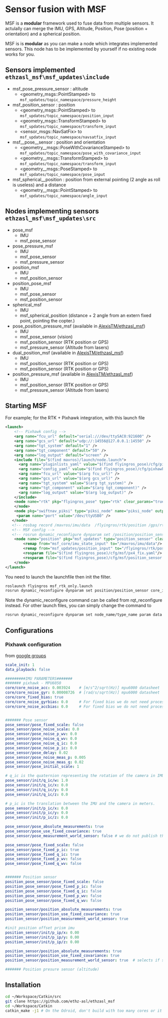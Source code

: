 Sensor fusion with MSF
================

MSF is a **modular** framework used to fuse data from multiple sensors. It actulally can merge the IMU, GPS, Altitude, Position, Pose (position + orientation) and a spherical position.

MSF is is **modular** as you can make a node which integrates implemented sensors. This node has to be implemented by yourself if no existing node works for you.

Sensors implemented `ethzasl_msf\msf_updates\include`
-----------------

* msf\_pose\_pressure\_sensor : altitude 
  * &lt;geometry_msgs::PointStamped&gt; to `msf_updates/topic_namespace/pressure_height`
* msf\_position\_sensor : position
  * &lt;geometry\_msgs::PointStamped&gt; to `msf_updates/topic_namespace/position_input`
  * &lt;geometry\_msgs::TransformStamped&gt; to `msf_updates/topic_namespace/transform_input`
  * &lt;sensor\_msgs::NavSatFix&gt; to `msf_updates/topic_namespace/navsatfix_input`
* msf\__pose\__sensor : position and orientation
  * &lt;geometry\__msgs::PoseWithCovarianceStamped&gt; to `msf_updates/topic_namespace/pose_with_covariance_input`
  * &lt;geometry\__msgs::TransformStamped&gt; to `msf_updates/topic_namespace/transform_input`
  * &lt;geometry\__msgs::PoseStamped&gt; to `msf_updates/topic_namespace/pose_input`
* msf_spherical\__position : position from external pointing (2 angle as roll is useless) and a distance
  * &lt;geometry\__msgs::PointStamped&gt; to `msf_updates/topic_namespace/angle_input`

Nodes implementing sensors `ethzasl_msf\msf_updates\src`
-----------------------

* pose_msf
  * IMU
  * msf_pose_sensor
* pose_pressure_msf
  * IMU
  * msf_pose_sensor
  * msf_pressure_sensor
* position_msf
  * IMU
  * msf_position_sensor
* position_pose_msf
  * IMU
  * msf_pose_sensor
  * msf_position_sensor
* spherical_msf
  * IMU
  * msf_spherical_position (distance + 2 angle from an extern fixed point, pointing the copter.)
* pose_position_pressure_msf (available in [AlexisTM/ethzasl_msf](https://github.com/AlexisTM/ethzasl_msf/))
  * IMU 
  * msf_pose_sensor (vision)
  * msf_position_sensor (RTK position or GPS)
  * msf_pressure_sensor (Altitude from lasers)
* dual_position_msf (available in [AlexisTM/ethzasl_msf](https://github.com/AlexisTM/ethzasl_msf/))
  * IMU 
  * msf_position_sensor (RTK position or GPS)
  * msf_position_sensor (RTK position or GPS)
* position_pressure_msf (available in [AlexisTM/ethzasl_msf](https://github.com/AlexisTM/ethzasl_msf/))
  * IMU 
  * msf_position_sensor (RTK position or GPS)
  * msf_pressure_sensor (Altitude from lasers)

Starting MSF
---------------

For example; for the RTK + Pixhawk integration, with this launch file 

```xml
<launch>
    <!-- Pixhawk config -->
    <arg name="fcu_url" default="serial:///dev/ttySAC0:921600" />
    <arg name="gcs_url" default="udp://:14556@127.0.0.1:14550" />
    <arg name="tgt_system" default="1" />
    <arg name="tgt_component" default="50" />
    <arg name="log_output" default="screen" />
    <include file="$(find mavros)/launch/node.launch">
      <arg name="pluginlists_yaml" value="$(find flyingros_pose)/cfg/pixhawk/px4_pluginlists.yaml" />
      <arg name="config_yaml" value="$(find flyingros_pose)/cfg/pixhawk/px4_config.yaml" />
      <arg name="fcu_url" value="$(arg fcu_url)" />
      <arg name="gcs_url" value="$(arg gcs_url)" />
      <arg name="tgt_system" value="$(arg tgt_system)" />
      <arg name="tgt_component" value="$(arg tgt_component)" />
      <arg name="log_output" value="$(arg log_output)" />
    </include>
    <node name="rtk" pkg="flyingros_pose" type="rtk" clear_params="true" output="screen">
    </node>
    <node pkg="swiftnav_piksi" type="piksi_node" name="piksi_node" output="screen">
     <param name="port" value="/dev/ttyUSB0" />
   </node>
   <!-- rosbag record /mavros/imu/data  /flyingros/rtk/position /gps/rtkfix /gps/fix /msf_core/pose_after_update  /msf_core/pose /msf_core/odometry /mavros/local_position/pose /mavros/mocap/pose msf_core/pose -->
   <!-- MSF config -->
   <!-- rosrun dynamic_reconfigure dynparam set /position/position_sensor core_init_filter true -->
    <node name="position" pkg="msf_updates" type="position_sensor" clear_params="true" output="screen">
        <remap from="msf_core/imu_state_input" to="/mavros/imu/data"/>
        <remap from="msf_updates/position_input" to="/flyingros/rtk/position" />
        <rosparam file="$(find flyingros_pose)/cfg/msf/px4_fix.yaml"/>
        <rosparam file="$(find flyingros_pose)/cfg/msf/position_sensor.yaml"/>
    </node>
</launch>
```

You need to launch the launchfile then init the filter.

```bash
roslaunch flyingros msf_rtk_only.launch
rosrun dynamic_reconfigure dynparam set position/position_sensor core_init_filter true
```

Note the dynamic\_reconfigure command can be called from rqt\_reconfigure instead. For other launch files, you can simply change the command to 

```bash
rosrun dynamic_reconfigure dynparam set node_name/type_name param data
```


Configurations 
-----------

### Pixhawk configuration 

from [google groups](https://groups.google.com/forum/#!topic/px4users/Nv5nZ8PrsKM)

```yaml
scale_init: 1
data_playback: false

#########IMU PARAMETERS#######
####### pixhawk - MPU6050
core/core_noise_acc: 0.003924    # [m/s^2/sqrt(Hz)] mpu6000 datasheet
core/core_noise_gyr: 0.00008726  # [rad/s/sqrt(Hz)] mpu6000 datasheet
core/core_fixed_bias: true
core/core_noise_gyrbias: 0.0     # For fixed bias we do not need process noise.
core/core_noise_accbias: 0.0     # For fixed bias we do not need process noise.


####### Pose sensor
pose_sensor/pose_fixed_scale: false
pose_sensor/pose_noise_scale: 0.0
pose_sensor/pose_noise_p_wv: 0.0
pose_sensor/pose_noise_q_wv: 0.0
pose_sensor/pose_noise_q_ic: 0.0
pose_sensor/pose_noise_p_ic: 0.0
pose_sensor/pose_delay: 0.02
pose_sensor/pose_noise_meas_p: 0.005
pose_sensor/pose_noise_meas_q: 0.02
pose_sensor/pose_initial_scale: 1

# q_ic is the quaternion representing the rotation of the camera in IMU frame. Unit quaternion here as we rotate the coordinate frames in SVO parameters.
pose_sensor/init/q_ic/w: 1.0
pose_sensor/init/q_ic/x: 0.0
pose_sensor/init/q_ic/y: 0.0
pose_sensor/init/q_ic/z: 0.0

# p_ic is the translation between the IMU and the camera in meters.
pose_sensor/init/p_ic/x: 0.0  
pose_sensor/init/p_ic/y: 0.0
pose_sensor/init/p_ic/z: 0.0

pose_sensor/pose_absolute_measurements: true
pose_sensor/pose_use_fixed_covariance: true
pose_sensor/pose_measurement_world_sensor: false # we do not publish the world in camera frame as set in SVO parameters.

pose_sensor/pose_fixed_scale: false
pose_sensor/pose_fixed_p_ic: true
pose_sensor/pose_fixed_q_ic: true
pose_sensor/pose_fixed_p_wv: false
pose_sensor/pose_fixed_q_wv: false


####### Position sensor
position_pose_sensor/pose_fixed_scale: false
position_pose_sensor/pose_fixed_p_ic: false
position_pose_sensor/pose_fixed_q_ic: false
position_pose_sensor/pose_fixed_p_wv: false
position_pose_sensor/pose_fixed_q_wv: false

position_sensor/position_absolute_measurements: true
position_sensor/position_use_fixed_covariance: true
position_sensor/position_measurement_world_sensor: true

#init position offset prism imu
position_sensor/init/p_ip/x: 0.00
position_sensor/init/p_ip/y: 0.00
position_sensor/init/p_ip/z: 0.00

position_sensor/position_absolute_measurements: true
position_sensor/position_use_fixed_covariance: true
position_sensor/position_measurement_world_sensor: true  # selects if sensor measures its position w.r.t. world (true, e.g. Vicon) or the position of the world coordinate system w.r.t. the sensor (false, e.g. ethzasl_ptam)

####### Position presure sensor (altitude)
```` 

Installation 
-------------

```bash
cd ~/Workspace/Catkin/src
git clone https://github.com/ethz-asl/ethzasl_msf
cd ~/Workspace/Catkin
catkin_make -j1 # On the Odroid, don't build with too many cores or it will probably freeze and you will have to reboot. You may need to add some swap.
```

